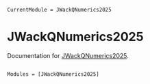 ```@meta
CurrentModule = JWackQNumerics2025
```

# JWackQNumerics2025

Documentation for [JWackQNumerics2025](https://github.com/jeffwack/JWackQNumerics2025.jl).

```@index
```

```@autodocs
Modules = [JWackQNumerics2025]
```
